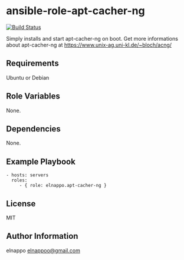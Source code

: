ansible-role-apt-cacher-ng
=========
[![Build Status](https://travis-ci.org/elnappo/ansible-role-apt-cacher-ng.svg?branch=master)](https://travis-ci.org/elnappo/ansible-role-apt-cacher-ng)

Simply installs and start apt-cacher-ng on boot. Get more informations about apt-cacher-ng at https://www.unix-ag.uni-kl.de/~bloch/acng/

Requirements
------------

Ubuntu or Debian

Role Variables
--------------

None.

Dependencies
------------

None.

Example Playbook
----------------

    - hosts: servers
      roles:
         - { role: elnappo.apt-cacher-ng }

License
-------

MIT

Author Information
------------------

elnappo <elnappoo@gmail.com>

